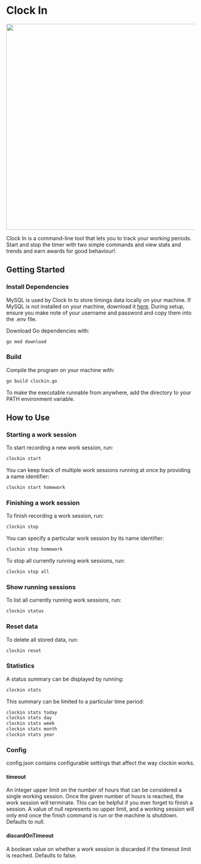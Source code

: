 # Clock In

<p align="center">
	<img width="550px" src="https://user-images.githubusercontent.com/41476809/192119791-831cec36-dab0-4cb0-afc1-1ba12389475f.png">
</p>

Clock In is a command-line tool that lets you to track your working periods. Start and stop the timer with two simple commands and view stats and trends and earn awards for good behaviour!.

## Getting Started

### Install Dependencies

MySQL is used by Clock In to store timings data locally on your machine. If MySQL is not installed on your machine, download it <a href="https://dev.mysql.com/downloads/mysql/">here</a>. During setup, ensure you make note of your username and password and copy them into the .env file.

Download Go dependencies with:

```bash
go mod download
```

### Build

Compile the program on your machine with:

```bash
go build clockin.go
```

To make the executable runnable from anywhere, add the directory to your PATH environment variable.

## How to Use

### Starting a work session

To start recording a new work session, run:

```bash
clockin start
```

You can keep track of multiple work sessions running at once by providing a name identifier:

```bash
clockin start homework
```

### Finishing a work session

To finish recording a work session, run:

```bash
clockin stop
```

You can specify a particular work session by its name identifier:

```bash
clockin stop homework
```

To stop all currently running work sessions, run:

```bash
clockin stop all
```

### Show running sessions

To list all currently running work sessions, run:

```bash
clockin status
```

### Reset data

To delete all stored data, run:

```bash
clockin reset
```

### Statistics

A status summary can be displayed by running:

```bash
clockin stats
```

This summary can be limited to a particular time period:

```bash
clockin stats today
clockin stats day
clockin stats week
clockin stats month
clockin stats year
```

### Config

config.json contains configurable settings that affect the way clockin works.

#### timeout

An integer upper limit on the number of hours that can be considered a single working session. Once the given number of hours is reached, the work session will terminate. This can be helpful if you ever forget to finish a session. A value of null represents no upper limit, and a working session will only end once the finish command is run or the machine is shutdown. Defaults to null.

#### discardOnTimeout

A boolean value on whether a work session is discarded if the timeout limit is reached. Defaults to false.
